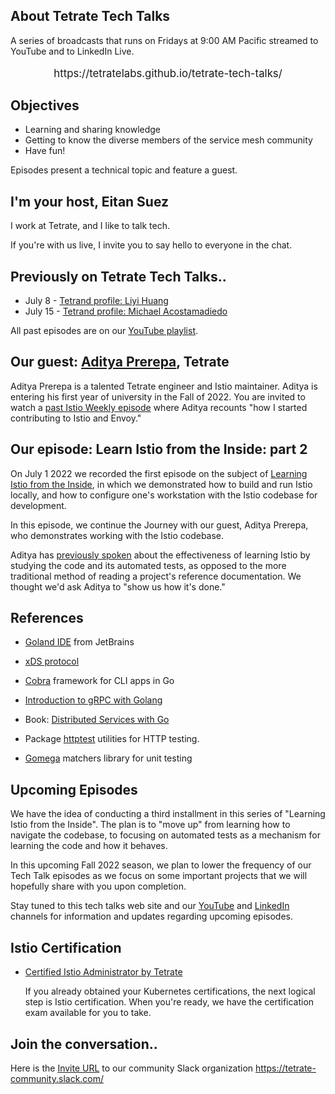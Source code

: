 ## About Tetrate Tech Talks

A series of broadcasts that runs on Fridays at 9:00 AM Pacific
  streamed to YouTube and to LinkedIn Live.

<p style="text-align: center; font-size: larger; font-weight: normal">
https://tetratelabs.github.io/tetrate-tech-talks/
</p>

## Objectives

- Learning and sharing knowledge
- Getting to know the diverse members of the service mesh community
- Have fun!

Episodes present a technical topic and feature a guest.

## I'm your host, Eitan Suez

I work at Tetrate, and I like to talk tech.

If you're with us live, I invite you to say hello to everyone in the chat.

## Previously on Tetrate Tech Talks..

- July 8 - [Tetrand profile: Liyi Huang](../../episode14/)
- July 15 - [Tetrand profile: Michael Acostamadiedo](../../episode15/)

All past episodes are on our [YouTube playlist](https://www.youtube.com/playlist?list=PLm51GPKRAmTlOkjWDJBQYtjcc9WPk4E4F).

## Our guest: [Aditya Prerepa](https://www.linkedin.com/in/aditya-prerepa-963007178/), Tetrate

Aditya Prerepa is a talented Tetrate engineer and Istio maintainer.  Aditya is entering his first year of university in the Fall of 2022.  You are invited to watch a [past Istio Weekly episode](https://youtu.be/o3Fi6nwuuiI) where Aditya recounts "how I started contributing to Istio and Envoy."

## Our episode: Learn Istio from the Inside: part 2

On July 1 2022 we recorded the first episode on the subject of [Learning Istio from the Inside](../../episode13/), in which we demonstrated how to build and run Istio locally, and how to configure one's workstation with the Istio codebase for development.

In this episode, we continue the Journey with our guest, Aditya Prerepa, who demonstrates working with the Istio codebase.

Aditya has [previously spoken](https://youtu.be/o3Fi6nwuuiI) about the effectiveness of learning Istio by studying the code and its automated tests, as opposed to the more traditional method of reading a project's reference documentation.  We thought we'd ask Aditya to "show us how it's done."

## References

- [Goland IDE](https://www.jetbrains.com/go/) from JetBrains
- [xDS protocol](https://www.envoyproxy.io/docs/envoy/v1.23.0/api-docs/xds_protocol)
- [Cobra](https://cobra.dev/) framework for CLI apps in Go

- [Introduction to gRPC with Golang](https://golangdocs.com/grpc-golang)
- Book: [Distributed Services with Go](https://pragprog.com/titles/tjgo/distributed-services-with-go/)
- Package [httptest](https://pkg.go.dev/net/http/httptest) utilities for HTTP testing.
- [Gomega](https://onsi.github.io/gomega/) matchers library for unit testing

## Upcoming Episodes

We have the idea of conducting a third installment in this series of "Learning Istio from the Inside".
The plan is to "move up" from learning how to navigate the codebase, to focusing on automated tests as a mechanism for learning the code and how it behaves.

In this upcoming Fall 2022 season, we plan to lower the frequency of our Tech Talk episodes as we focus on some important projects that we will hopefully share with you upon completion.

Stay tuned to this tech talks web site and our [YouTube](https://www.youtube.com/tetrate) and [LinkedIn](https://www.linkedin.com/company/tetrate) channels for information and updates regarding upcoming episodes.


## Istio Certification

- [Certified Istio Administrator by Tetrate](https://academy.tetrate.io/courses/certified-istio-administrator)

    If you already obtained your Kubernetes certifications, the next logical step is Istio certification.
    When you're ready, we have the certification exam available for you to take.

## Join the conversation..

Here is the [Invite URL](https://tetr8.io/tetrate-community) to our community Slack organization https://tetrate-community.slack.com/

